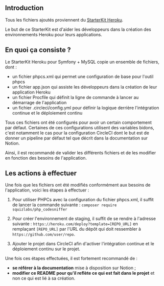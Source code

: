 ## Introduction

Tous les fichiers ajoutés proviennent du
[StarterKit Heroku](https://github.com/Linkvalue-Booster/configs).

Le but de ce StarterKit est d'aider les développeurs dans la création des
environnements Heroku pour leurs applications.

## En quoi ça consiste ?

Le StarterKit Heroku pour Symfony + MySQL copie un ensemble de fichiers, dont :
- un fichier phpcs.xml qui permet une configuration de base pour l'outil phpcs
- un fichier app.json qui assiste les développeurs dans la création de leur
  application Heroku
- un fichier Procfile qui définit la ligne de commande à lancer au démarrage de
  l'application
- un fichier .circleci/config.yml pour définir la logique derrière
  l'intégration continue et le déploiement continu

Tous ces fichiers ont été configurés pour avoir un certain comportement par
défaut. Certaines de ces configurations utilisent des variables bidons, c'est
notamment le cas pour la configuration CircleCI dont le but est de donner un
pipeline par défaut tel que décrit dans la documentation sur Notion.

Ainsi, il est recommandé de valider les différents fichiers et de les modifier
en fonction des besoins de l'application.

## Les actions à effectuer

Une fois que les fichiers ont été modifiés conformément aux besoins de
l'application, voici les étapes à effectuer :

1. Pour utiliser PHPCs avec la configuration du fichier phpcs.xml, il suffit de
   lancer la commande suivante : `composer require squizlabs/php_codesniffer`

2. Pour créer l'environnement de staging, il suffit de se rendre à l'adresse
   suivante : `https://heroku.com/deploy?template=[REPO_URL]` en remplaçant
   `[REPO_URL]` par l'URL du dépôt qui doit ressembler à
   `https://github.com/user/repo`.

3. Ajouter le projet dans CircleCI afin d'activer l'intégration continue et le
   déploiement continu sur le projet.

Une fois ces étapes effectuées, il est fortement recommandé de :
- **se référer à la documentation** mise à disposition sur Notion ;
- **modifier ce README pour qu'il reflète ce qui est fait dans le projet** et
  non ce qui est lié à sa création.
